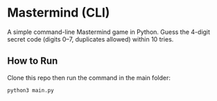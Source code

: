 # Mastermind (CLI)

A simple command-line Mastermind game in Python. Guess the 4-digit secret code (digits 0–7, duplicates allowed) within 10 tries.

## How to Run

Clone this repo then run the command in the main folder: 

```bash
python3 main.py

